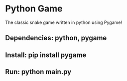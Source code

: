 # Python Game
The classic snake game written in python using Pygame!

## Dependencies: python, pygame

## Install: pip install pygame

## Run: python main.py
